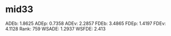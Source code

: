 # mid33

ADEb: 1.8625
ADEp: 0.7358
ADEv: 2.2857
FDEb: 3.4865
FDEp: 1.4197
FDEv: 4.1128
Rank: 759
WSADE: 1.2937
WSFDE: 2.413